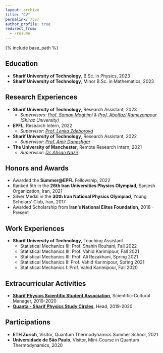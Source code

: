 ```yaml
---
layout: archive
title: "CV"
permalink: /cv/
author_profile: true
redirect_from:
  - /resume
---
```


{% include base_path %}

## Education
* **Sharif University of Technology**, B.Sc. in Physics, 2023
* **Sharif University of Technology**, Minor B.Sc. in Mathematics, 2023

## Research Experiences
* **Sharif University of Technology**, Research Assistant, 2023
  * _Supervisors: [Prof. Saman Moghimi](http://physics.sharif.ir/~phyweb/saman-moghimi-araghi/) & [Prof. Abolfazl Ramezanpour](https://sites.google.com/site/abolfazlramezanpour/home) (Shiraz University)_
* **EPFL**, Research Intern, 2022
  * _Supervisor: [Prof. Lenka Zdeborová](https://people.epfl.ch/lenka.zdeborova/?lang=en)_
* **Sharif University of Technology**, Research Assistant, 2022
  * _Supervisor: [Prof. Amir Daneshgar](http://mathsci.sharif.ir/faculties/daneshgar/)_
* **The University of Manchester**, Remote Research Intern, 2021
  * _Supervisor: [Dr. Ahsan Nazir](https://research.manchester.ac.uk/en/persons/ahsan.nazir)_

## Honors and Awards
* Awarded the **Summer@EPFL** Fellowship, 2022
* Ranked 5th in the **26th Iran Universities Physics Olympiad**, Sanjesh Organization, Iran, 2021
* Silver Medal in the **30th Iran National Physics Olympiad**, Young Scholars’ Club, Iran, 2017
* Awarded Scholarship from **Iran’s National Elites Foundation**, 2018 - Present

## Work Experiences
* **Sharif University of Technology**, Teaching Assistant
  * Statistical Mechanics III: Prof. Shahin Rouhani, Fall 2022
  * Statistical Mechanics III: Prof. Vahid Karimipour, Fall 2021
  * Statistical Mechanics III: Prof. Ali Rezakhani, Spring 2021
  * Statistical Mechanics II: Prof. Vahid Karimipour, Spring 2021
  * Statistical Mechanics I: Prof. Vahid Karimipour, Fall 2020

## Extracurricular Activities
* **[Sharif Physics Scientific Student Association](https://spssa.ir)**, Scientific-Cultural Manager, 2019-2020
* **[Quanta - Sharif Physics Study Circles](https://quanta.spssa.ir)**, Head, 2019-2020

## Participations
* **ETH Zurich**, Visitor, Quantum Thermodynamics Summer School, 2021
* **Universidade de São Paulo**, Visitor, Mini-Course in Quantum Thermodynamics, 2020
